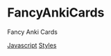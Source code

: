 # FancyAnkiCards
Fancy Anki Cards

[Javascript](src/FancyAnkiCards.js)
[Styles](src/FancyAnkiCards.css)
